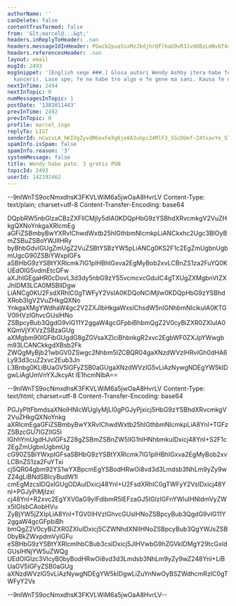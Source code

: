 ```yaml
---
authorName: ''
canDelete: false
contentTrasformed: false
from: '&lt;marcel@...&gt;'
headers.inReplyToHeader: .nan
headers.messageIdInHeader: PGwzb2puaSsxMzJkdjhrQFlhaG9vR3JvdXBzLmNvbT4=
headers.referencesHeader: .nan
layout: email
msgId: 2493
msgSnippet: '[English seqe ###.] Glosa autori Wendy Ashby itera habe fo pato (pulmona
  kanceri). Lase spe; fe ne habe tro algo e fe gene ma sani. Kausa fe nu ne pote bali'
nextInTime: 2494
nextInTopic: 0
numMessagesInTopic: 1
postDate: '1382011443'
prevInTime: 2492
prevInTopic: 0
profile: marcel_ingo
replyTo: LIST
senderId: nCwzsLA_hKIVgZyvdM6exFeXg6je8A3uhpc24MlF3_5ScDUef-Z4YxavYe_STKhukBzbsk83zbSm3JzW
spamInfo.isSpam: false
spamInfo.reason: '3'
systemMessage: false
title: Wendy habe pato. 3 gratis PGN
topicId: 2493
userId: 142192462
---
```



--9nlWnTS9ocNmxdhsK3FKVLWiM6a5jwOaA8HvrLV
Content-Type:  text/plain;  charset=utf-8 
Content-Transfer-Encoding: base64

DQpbRW5nbGlzaCBzZXFlICMjIy5dIA0KDQpHbG9zYSBhdXRvcmkgV2VuZHkgQXNoYnkgaXRlcmEg
aGFiZSBmbyBwYXRvIChwdWxtb25hIGthbmNlcmkpLiANCkxhc2Ugc3BlOyBmZSBuZSBoYWJlIHRy
byBhbGdvIGUgZmUgZ2VuZSBtYSBzYW5pLiANCg0KS2F1c2EgZmUgbnUgbmUgcG90ZSBiYWxpIGFs
aSBHbG9zYSBtYXRlcmk7IG1pIHBhIGxva2EgMyBob2xvLCBnZS1za2FuYQ0KUEdOIG5vdmEtcGFw
aXJhIGEgaHR0cDovL3d3dy5nbG9zYS5vcmcvcGduIC4gTXUgZXMgbnVtZXJhIDM3LCA0MSBlIDgw
LiANCg0KU2FsdXRhIC0gTWFyY2VsIA0KDQoNCiMjIw0KDQpHbG9zYSBhdXRob3IgV2VuZHkgQXNo
YnkgaXMgYWdhaW4gc2V2ZXJlbHkgaWxsIChsdW5nIGNhbmNlcikuIA0KTGV0IHVzIGhvcGUsIHNo
ZSBpcyBub3QgdG9vIG11Y2ggaW4gcGFpbiBhbmQgZ2V0cyBiZXR0ZXIuIA0KQmVjYXVzZSBzaGUg
aXMgbm90IGFibGUgdG8gZGVsaXZlciBhbnkgR2xvc2EgbWF0ZXJpYWwgbm93LCANCkkgdXBsb2Fk
ZWQgMyBjb21wbGV0ZSwgc2Nhbm5lZCBQR04gaXNzdWVzIHRvIGh0dHA6Ly93d3cuZ2xvc2Eub3Jn
L3Bnbg0KLiBUaGV5IGFyZSB0aGUgaXNzdWVzIG5vLiAzNywgNDEgYW5kIDgwLiAgUmVnYXJkcyAt
IE1hcmNlbA==


--9nlWnTS9ocNmxdhsK3FKVLWiM6a5jwOaA8HvrLV
Content-Type:  text/html;  charset=utf-8 
Content-Transfer-Encoding: base64

PGJyPltFbmdsaXNoIHNlcWUgIyMjLl0gPGJyPjxicj5HbG9zYSBhdXRvcmkgV2VuZHkgQXNoYnkg
aXRlcmEgaGFiZSBmbyBwYXRvIChwdWxtb25hIGthbmNlcmkpLiA8YnI+TGFzZSBzcGU7IGZlIG5l
IGhhYmUgdHJvIGFsZ28gZSBmZSBnZW5lIG1hIHNhbmkuIDxicj48YnI+S2F1c2EgZmUgbnUgbmUg
cG90ZSBiYWxpIGFsaSBHbG9zYSBtYXRlcmk7IG1pIHBhIGxva2EgMyBob2xvLCBnZS1za2FuYTxi
cj5QR04gbm92YS1wYXBpcmEgYSBodHRwOi8vd3d3Lmdsb3NhLm9yZy9wZ24gLiBNdSBlcyBudW1l
cmEgMzcsIDQxIGUgODAuIDxicj48YnI+U2FsdXRhIC0gTWFyY2VsIDxicj48YnI+PGJyPiMjIzxi
cj48YnI+R2xvc2EgYXV0aG9yIFdlbmR5IEFzaGJ5IGlzIGFnYWluIHNldmVyZWx5IGlsbCAobHVu
ZyBjYW5jZXIpLiA8YnI+TGV0IHVzIGhvcGUsIHNoZSBpcyBub3QgdG9vIG11Y2ggaW4gcGFpbiBh
bmQgZ2V0cyBiZXR0ZXIuIDxicj5CZWNhdXNlIHNoZSBpcyBub3QgYWJsZSB0byBkZWxpdmVyIGFu
eSBHbG9zYSBtYXRlcmlhbCBub3csIDxicj5JIHVwbG9hZGVkIDMgY29tcGxldGUsIHNjYW5uZWQg
UEdOIGlzc3VlcyB0byBodHRwOi8vd3d3Lmdsb3NhLm9yZy9wZ248YnI+LiBUaGV5IGFyZSB0aGUg
aXNzdWVzIG5vLiAzNywgNDEgYW5kIDgwLiZuYnNwOyBSZWdhcmRzIC0gTWFyY2Vs


--9nlWnTS9ocNmxdhsK3FKVLWiM6a5jwOaA8HvrLV--

